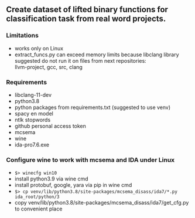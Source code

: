 ## Create dataset of lifted binary functions for classification task from real word projects.

### Limitations  
- works only on Linux  
- extract_funcs.py can exceed memory limits because libclang library  
suggested do not run it on files from next repositories:  
llvm-project, gcc, src, clang  

### Requirements
- libclang-11-dev  
- python3.8  
- python packages from requirements.txt (suggested to use venv)
- spacy en model  
- ntlk stopwords  
- github personal access token
- mcsema  
- wine  
- ida-pro7.6.exe

### Configure wine to work with mcsema and IDA under Linux
- ```$> winecfg win10```  
- install python3.9 via wine cmd  
- install protobuf, google, yara via pip in wine cmd
- ```$> cp venv/lib/python3.8/site-packages/mcsema_disass/ida7/*.py ida_root/python/3```
- copy venv/lib/python3.8/site-packages/mcsema_disass/ida7/get_cfg.py to convenient place